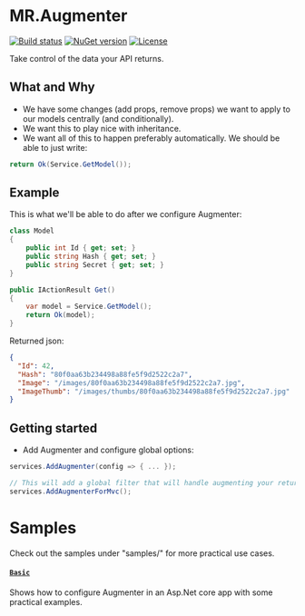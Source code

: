 # MR.Augmenter

[![Build status](https://img.shields.io/appveyor/ci/mrahhal/mr-augmenter/master.svg)](https://ci.appveyor.com/project/mrahhal/mr-augmenter)
[![NuGet version](https://img.shields.io/nuget/v/MR.Augmenter.svg)](https://www.nuget.org/packages/MR.Augmenter)
[![License](https://img.shields.io/badge/license-MIT-blue.svg)](https://opensource.org/licenses/MIT)

Take control of the data your API returns.

## What and Why
- We have some changes (add props, remove props) we want to apply to our models centrally (and conditionally).
- We want this to play nice with inheritance.
- We want all of this to happen preferably automatically. We should be able to just write:

```cs
return Ok(Service.GetModel());
```

## Example
This is what we'll be able to do after we configure Augmenter:

```cs
class Model
{
    public int Id { get; set; }
    public string Hash { get; set; }
    public string Secret { get; set; }
}
```

```cs
public IActionResult Get()
{
    var model = Service.GetModel();
    return Ok(model);
}
```

Returned json:
```json
{
  "Id": 42,
  "Hash": "80f0aa63b234498a88fe5f9d2522c2a7",
  "Image": "/images/80f0aa63b234498a88fe5f9d2522c2a7.jpg",
  "ImageThumb": "/images/thumbs/80f0aa63b234498a88fe5f9d2522c2a7.jpg"
}
```

## Getting started

- Add Augmenter and configure global options:

```cs
services.AddAugmenter(config => { ... });

// This will add a global filter that will handle augmenting your returned models.
services.AddAugmenterForMvc();
```

# Samples
Check out the samples under "samples/" for more practical use cases.

#### [`Basic`](samples/Basic)
Shows how to configure Augmenter in an Asp.Net core app with some practical examples.
